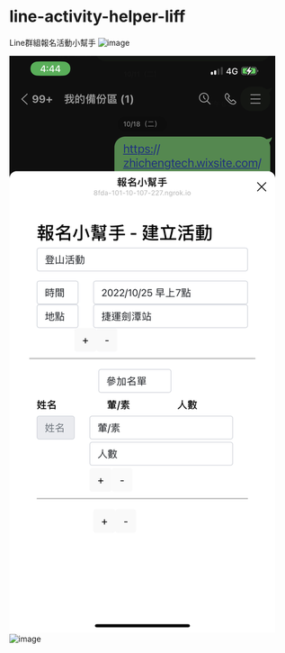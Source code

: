 # line-activity-helper-liff
Line群組報名活動小幫手
![image](https://user-images.githubusercontent.com/15907579/197689030-7964d29a-db54-4643-8576-a9acb67f3937.png)

![](https://github.com/Hung-Jia-Jun/line-activity-helper-liff/blob/main/%E7%94%A8%E6%88%B6%E7%95%8C%E9%9D%A2%E5%9C%96-%E5%BB%BA%E7%AB%8B%E6%B4%BB%E5%8B%95.jpeg?raw=true)
![image](https://user-images.githubusercontent.com/15907579/198184014-2da6c920-3f5c-4c98-ad76-c3d782ba6f15.png)
